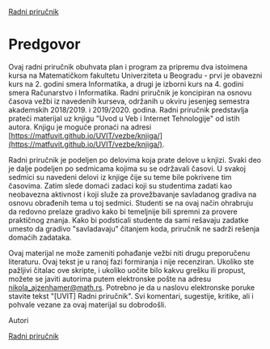 [Radni priručnik](../../README.md)

# Predgovor

Ovaj radni priručnik obuhvata plan i program za pripremu dva istoimena kursa na Matematičkom fakultetu Univerziteta u Beogradu - prvi je obavezni kurs na 2. godini smera Informatika, a drugi je izborni kurs na 4. godini smera Računarstvo i Informatika. Radni priručnik je koncipiran na osnovu časova vežbi iz navedenih kurseva, održanih u okviru jesenjeg semestra akademskih 2018/2019. i 2019/2020. godina. Radni priručnik predstavlja prateći materijal uz knjigu "Uvod u Veb i Internet Tehnologije" od istih autora. Knjigu je moguće pronaći na adresi [https://matfuvit.github.io/UVIT/vezbe/knjiga/](https://matfuvit.github.io/UVIT/vezbe/knjiga/).

Radni priručnik je podeljen po delovima koja prate delove u knjizi. Svaki deo je dalje podeljen po sedmicama kojima su se održavali časovi. U svakoj sedmici su navedeni delovi iz knjige čije su teme bile pokrivene tim časovima. Zatim slede domaći zadaci koji su studentima zadati kao neobavezna aktivnost i koji služe za provežbavanje savladanog gradiva na osnovu obrađenih tema u toj sedmici. Studenti se na ovaj način ohrabruju da redovno prelaze gradivo kako bi temeljnije bili spremni za provere praktičnog znanja. Kako bi podsticali studente da sami rešavaju zadatke umesto da gradivo "savladavaju" čitanjem koda, priručnik ne sadrži rešenja domaćih zadataka.

Ovaj materijal ne može zameniti pohađanje vežbi niti drugu preporučenu literaturu. Ovaj tekst je u ranoj fazi formiranja i nije recenziran. Ukoliko ste pažljivi čitalac ove skripte, i ukoliko uočite bilo kakvu grešku ili propust, možete se javiti autorima putem elektronske pošte na adresu [nikola_ajzenhamer@math.rs](mailto:nikola_ajzenhamer@math.rs). Potrebno je da u naslovu elektronske poruke stavite tekst "[UVIT] Radni priručnik". Svi komentari, sugestije, kritike, ali i pohvale vezane za ovaj materijal su dobrodošli.

Autori

[Radni priručnik](../../README.md)
